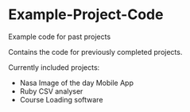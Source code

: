 # Example-Project-Code
Example code for past projects

Contains the code for previously completed projects.

Currently included projects:
- Nasa Image of the day Mobile App
- Ruby CSV analyser 
- Course Loading software
